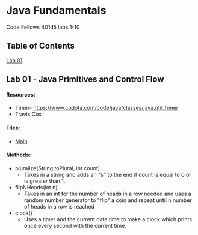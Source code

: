 # Java Fundamentals
Code Fellows 401d5 labs 1-10

## Table of Contents
[Lab 01](#lab01)

<a name="lab01"></a>
## Lab 01 - Java Primitives and Control Flow 
#### Resources:
* Timer- https://www.codota.com/code/java/classes/java.util.Timer
* Travis Cox

#### Files:
* [Main](basics/Main.java)

#### Methods:
* pluralize(String toPlural, int count)
  * Takes in a string and adds an "s" to the end if count is equal to 0 or is greater than 1.
* flipNHeads(int n)
  * Takes in an int for the number of heads in a row needed and uses a random number generator to "flip" a coin and repeat until n number of heads in a row is reached
* clock()
  * Uses a timer and the current date time to make a clock which prints once every second with the current time.
